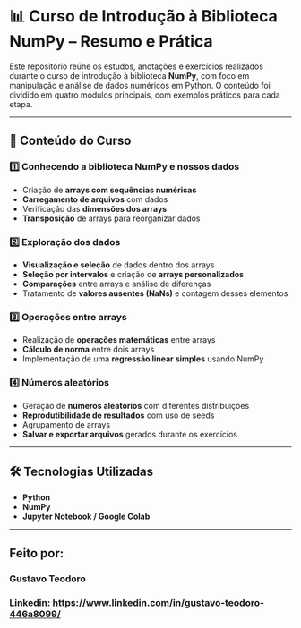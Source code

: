# 📊 Curso de Introdução à Biblioteca NumPy – Resumo e Prática

Este repositório reúne os estudos, anotações e exercícios realizados durante o curso de introdução à biblioteca **NumPy**, com foco em manipulação e análise de dados numéricos em Python. O conteúdo foi dividido em quatro módulos principais, com exemplos práticos para cada etapa.

---

## 📘 Conteúdo do Curso

### 1️⃣ Conhecendo a biblioteca NumPy e nossos dados
- Criação de **arrays com sequências numéricas**
- **Carregamento de arquivos** com dados
- Verificação das **dimensões dos arrays**
- **Transposição** de arrays para reorganizar dados

### 2️⃣ Exploração dos dados
- **Visualização e seleção** de dados dentro dos arrays
- **Seleção por intervalos** e criação de **arrays personalizados**
- **Comparações** entre arrays e análise de diferenças
- Tratamento de **valores ausentes (NaNs)** e contagem desses elementos

### 3️⃣ Operações entre arrays
- Realização de **operações matemáticas** entre arrays
- **Cálculo de norma** entre dois arrays
- Implementação de uma **regressão linear simples** usando NumPy

### 4️⃣ Números aleatórios
- Geração de **números aleatórios** com diferentes distribuições
- **Reprodutibilidade de resultados** com uso de seeds
- Agrupamento de arrays
- **Salvar e exportar arquivos** gerados durante os exercícios

---

## 🛠️ Tecnologias Utilizadas
- **Python**
- **NumPy**
- **Jupyter Notebook / Google Colab**

---

## Feito por:

### Gustavo Teodoro

### Linkedin: https://www.linkedin.com/in/gustavo-teodoro-446a8099/
